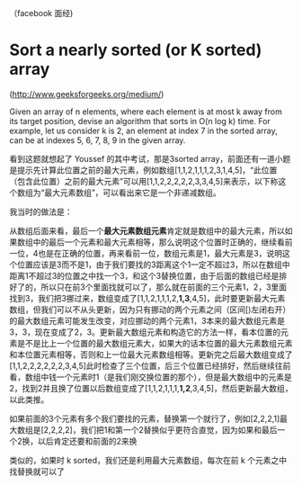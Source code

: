 （facebook 面经)

# Sort a nearly sorted (or K sorted) array

(http://www.geeksforgeeks.org/medium/)

Given an array of n elements, where each element is at most k away from its target position, devise an algorithm that sorts in O(n log k) time. 
For example, let us consider k is 2, an element at index 7 in the sorted array, can be at indexes 5, 6, 7, 8, 9 in the given array.

看到这题就想起了 Youssef 的其中考试，那是3sorted array，前面还有一道小题是提示先计算此位置之前的最大元素，例如数组[1,1,2,1,1,1,2,3,1,4,5]，“此位置（包含此位置）之前的最大元素”可以用[1,1,2,2,2,2,2,3,3,4,5]来表示，以下称这个数组为“最大元素数组”，可以看出来它是一个非递减数组。

我当时的做法是：

从数组后面来看，最后一个**最大元素数组元素**肯定就是数组中的最大元素，所以如果数组中的最后一个元素和最大元素相等，那么说明这个位置时正确的，继续看前一位，4也是在正确的位置，再来看前一位，数组元素是1，最大元素是3，说明这个位置应该是3而不是1，由于我们要找的3距离这个1一定不超过3，所以在数组中距离1不超过3的位置之中找一个3，和这个3替换位置，由于后面的数组已经是排好了的，所以只在前3个里面找就可以了，那么就在前面的三个元素1，2，3里面找到3，我们把3挪过来，数组变成了[1,1,2,1,1,1,2,**1,3**,4,5]，此时要更新最大元素数组，但我们可以不从头更新，因为只有挪动的两个元素之间（区间[)左闭右开）的最大数组元素可能发生改变，对应挪动的两个元素1，3本来的最大数组元素是3，3，现在变成了2，3。更新最大数组元素和构造它的方法一样，看本位置的元素是不是比上一个位置的最大数组元素大，如果大的话本位置的最大元素数组元素和本位置元素相等，否则和上一位最大元素数组相等。更新完之后最大数组变成了[1,1,2,2,2,2,2,2,3,4,5]此时检查了三个位置，后三个位置已经排好，然后继续往前看，数组中钱一个元素时1（是我们刚交换位置的那个），但是最大数组中的元素是2，找到2并且换了位置以后数组变成了[1,1,2,1,1,1,**1,2**,3,4,5]，然后更新最大数组，以此类推。

如果前面的3个元素有多个我们要找的元素，替换第一个就行了，例如[2,2,2,1]最大数组是[2,2,2,2]，我们把1和第一个2替换似乎更符合直觉，因为如果和最后一个2换，以后肯定还要和前面的2来换

类似的，如果时 k sorted，我们还是利用最大元素数组，每次在前 k 个元素之中找替换就可以了
